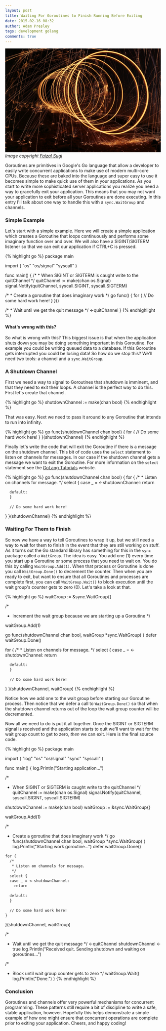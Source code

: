 ```yaml
---
layout: post
title: Waiting For Goroutines to Finish Running Before Exiting
date: 2015-02-16 08:32
author: Adam Presley
tags: development golang
comments: true
---
```

![Swirly Lights](/assets/adampresley/images/posts/steelwool.jpg)
*Image copyright [Faizal Sugi](http://pixabay.com/en/steelwool-dark-firespin-spiral-art-458840/)*

Goroutines are primitives in Google's Go language that allow a developer to easily write concurrent applications to make use of modern multi-core CPUs. Because these are baked into the language and super easy to use it becomes simple to make quick use of them in your applications. As you start to write more sophisticated server applications you realize you need a way to gracefully exit your application. This means that you may not want your application to exit before all your Goroutines are done executing. In this entry I'll talk about one way to handle this with a ```sync.WaitGroup``` and channels.

<!-- excerpt -->

### Simple Example

Let's start with a simple example. Here we will create a simple application which creates a Goroutine that loops continuously and performs some imaginary function over and over. We will also have a SIGINT/SIGTERM listener so that we can exit our application if CTRL+C is pressed.

{% highlight go %}
package main

import (
   "os"
   "os/signal"
   "syscall"
)

func main() {
   /*
    * When SIGINT or SIGTERM is caught write to the quitChannel
    */
   quitChannel := make(chan os.Signal)
   signal.Notify(quitChannel, syscall.SIGINT, syscall.SIGTERM)

   /*
    * Create a goroutine that does imaginary work
    */
   go func() {
      for {
         // Do some hard work here!
      }
   }()

   /*
    * Wait until we get the quit message
    */
   <-quitChannel
}
{% endhighlight %}

#### What's wrong with this?

So what is wrong with this? This biggest issue is that when the application shuts down you may be doing something important in this Goroutine. For example you could be writing queued data to a database. If this Goroutine gets interrupted you could be losing data! So how do we stop this? We'll need two tools: a channel and a ```sync.WaitGroup```.

### A Shutdown Channel

First we need a way to signal to Goroutines that shutdown is imminent, and that they need to exit their loops. A channel is the perfect way to do this. First let's create that channel.

{% highlight go %}
shutdownChannel := make(chan bool)
{% endhighlight %}

That was easy. Next we need to pass it around to any Goroutine that intends to run into infinity.

{% highlight go %}
go func(shutdownChannel chan bool) {
   for {
      // Do some hard work here!
   }
}(shutdownChannel)
{% endhighlight %}

Finally let's write the code that will exit the Goroutine if there is a message on the shutdown channel. This bit of code uses the ```select``` statement to listen on channels for messages. In our case if the shutdown channel gets a message we want to exit the Goroutine. For more information on the ```select``` statement see the [GoLang Tutorials](http://golangtutorials.blogspot.com/2011/06/channels-in-go-range-and-select.html) website.

{% highlight go %}
go func(shutdownChannel chan bool) {
   for {
      /*
       * Listen on channels for message.
       */
      select {
      case _ = <-shutdownChannel:
         return

      default:
      }

      // Do some hard work here!
   }
}(shutdownChannel)
{% endhighlight %}

### Waiting For Them to Finish

So now we have a way to tell Goroutines to wrap it up, but we still need a way to wait for them to finish in the event that they are still working on stuff. As it turns out the Go standard library has something for this in the ```sync``` package called a ```WaitGroup```. The idea is easy. You add one (1) every time you start up a Goroutine or some process that you need to wait on. You do this by calling ```WaitGroup.Add(1)```. When that process or Goroutine is done you call ```WaitGroup.Done()``` to decrement the counter. Then when you are ready to exit, but want to ensure that all Goroutines and processes are complete first, you can call ```WaitGroup.Wait()``` to block execution until the wait group's counter gets to zero (0). Let's take a look at that.

{% highlight go %}
waitGroup := &sync.WaitGroup{}

/*
 * Increment the wait group because we are starting up a Goroutine
 */

waitGroup.Add(1)

go func(shutdownChannel chan bool, waitGroup *sync.WaitGroup) {
   defer waitGroup.Done()

   for {
      /*
       * Listen on channels for message.
       */
      select {
      case _ = <-shutdownChannel:
         return

      default:
      }

      // Do some hard work here!
   }
}(shutdownChannel, waitGroup)
{% endhighlight %}

Notice how we add one to the wait group before starting our Goroutine process. Then notice that we defer a call to ```WaitGroup.Done()``` so that when the shutdown channel returns out of the loop the wait group counter will be decremented.

Now all we need to do is put it all together. Once the SIGINT or SIGTERM signal is received and the application starts to quit we'll want to wait for the wait group count to get to zero, *then* we can exit. Here is the final source code.

{% highlight go %}
package main

import (
  "log"
  "os"
  "os/signal"
  "sync"
  "syscall"
)

func main() {
  log.Println("Starting application...")

  /*
   * When SIGINT or SIGTERM is caught write to the quitChannel
   */
  quitChannel := make(chan os.Signal)
  signal.Notify(quitChannel, syscall.SIGINT, syscall.SIGTERM)

  shutdownChannel := make(chan bool)
  waitGroup := &sync.WaitGroup{}

  waitGroup.Add(1)

  /*
   * Create a goroutine that does imaginary work
   */
  go func(shutdownChannel chan bool, waitGroup *sync.WaitGroup) {
    log.Println("Starting work goroutine...")
    defer waitGroup.Done()

    for {
      /*
       * Listen on channels for message.
       */
      select {
      case _ = <-shutdownChannel:
        return

      default:
      }

      // Do some hard work here!
    }
  }(shutdownChannel, waitGroup)

  /*
   * Wait until we get the quit message
   */
  <-quitChannel
  shutdownChannel <- true
  log.Println("Received quit. Sending shutdown and waiting on goroutines...")

  /*
   * Block until wait group counter gets to zero
   */
  waitGroup.Wait()
  log.Println("Done.")
}
{% endhighlight %}

### Conclusion

Goroutines and channels offer very powerful mechanisms for concurrent programming. These patterns still require a bit of discipline to write a safe, stable application, however. Hopefully this helps demonstrate a simple example of how one might ensure that concurrent operations are complete prior to exiting your application. Cheers, and happy coding!

